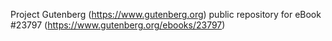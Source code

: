Project Gutenberg (https://www.gutenberg.org) public repository for eBook #23797 (https://www.gutenberg.org/ebooks/23797)
